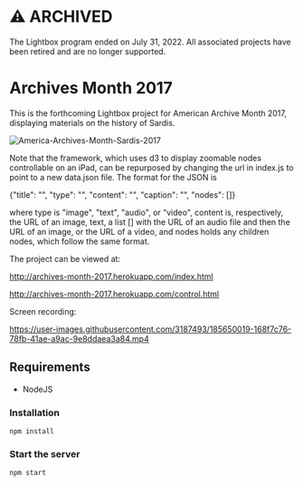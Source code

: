 # :warning: ARCHIVED

The Lightbox program ended on July 31, 2022. All associated projects have been retired and are no longer supported.

# Archives Month 2017

This is the forthcoming Lightbox project for American Archive Month 2017, displaying materials on the history of Sardis. 

![America-Archives-Month-Sardis-2017](https://user-images.githubusercontent.com/3187493/185649452-eb58a177-ec71-4ec1-8e32-6ec3cf1a2baa.png)



Note that the framework, which uses d3 to display zoomable nodes controllable on an iPad, can be repurposed by changing the url in index.js to point to a new data.json file. The format for the JSON is 



{"title": "", "type": "", "content": "", "caption": "", "nodes": []}



where type is "image", "text", "audio", or "video", content is, respectively, the URL of an image, text, a list [] with the URL of an audio file and then the URL of an image, or the URL of a video, and nodes holds any children nodes, which follow the same format.



The project can be viewed at:

http://archives-month-2017.herokuapp.com/index.html

http://archives-month-2017.herokuapp.com/control.html

Screen recording:

https://user-images.githubusercontent.com/3187493/185650019-168f7c76-78fb-41ae-a9ac-9e8ddaea3a84.mp4


## Requirements

* NodeJS

### Installation
```
npm install 
```

### Start the server
```
npm start
```
